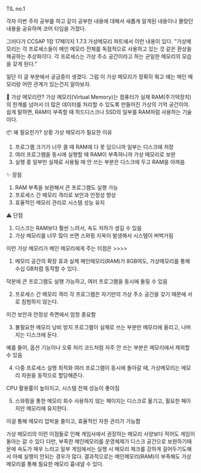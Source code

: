 TIL no.1

각자 이번 주차 공부를 하고 같이 공부한 내용에 대해서 새롭게 알게된 내용이나 몰랐던 내용을 공유하며
코어 타임을 가졌다.

그러다가 CCSAP 1장 17페이지 1.7.3 가상메모리 파트에서 이런 내용이 있다.
"가상메모리는 각 프로세스들이 메인 메모리 전체를 독점적으로 사용하고 있는 것 같은 환상을 제공하는 추상화이다. 각 프로세스는 가상 주소 공간이라고 하는 균일한 메모리의 모습을 갖게 된다."

일단 이 글 부분에서 궁금증이 생겼다.
그럼 이 가상 메모리가 정확히 뭐고 얘는 메인 메모리랑 어떤 관계가 있는건지 알아보자.

🧠 가상 메모리란?
가상 메모리(Virtual Memory)는 컴퓨터가 실제 RAM(주기억장치)의 한계를 넘어서 더 많은 데이터를 처리할 수 있도록 만들어진 가상의 기억 공간이야. 쉽게 말하면, RAM이 부족할 때 하드디스크나 SSD의 일부를 RAM처럼 사용하는 기술이다.

📦 왜 필요한가?
상황 가상 메모리가 필요한 이유

1. 프로그램 크기가 너무 클 때 RAM에 다 못 담으니까 일부는 디스크에 저장
2. 여러 프로그램을 동시에 실행할 때 RAM이 부족하니까 가상 메모리로 보완
3. 실행 중 일부만 실제로 사용될 때 안 쓰는 부분은 디스크에 두고 RAM을 아껴씀

✨ 장점

1. RAM 부족을 보완해서 큰 프로그램도 실행 가능
2. 프로세스 간 메모리 격리로 보안과 안정성 향상
3. 효율적인 메모리 관리로 시스템 성능 유지

⚠️ 단점

1. 디스크는 RAM보다 훨씬 느려서, 속도 저하가 생길 수 있음
2. 가상 메모리를 너무 많이 쓰면 스와핑 지옥이 발생해서 시스템이 버벅거림

이런 가상 메모리가 메인 메모리에게 주는 이점은 >>>>

1. 메모리 공간의 확장 효과
   실제 메인메모리(RAM)가 8GB여도, 가상메모리를 통해 수십 GB처럼 동작할 수 있다.

덕분에 큰 프로그램도 실행 가능하고, 여러 프로그램을 동시에 돌릴 수 있음

2. 프로세스 간 메모리 격리
   각 프로그램은 자기만의 가상 주소 공간을 갖기 때문에 서로 침범하지 않는다.

이건 보안과 안정성 측면에서 엄청 중요함

3. 불필요한 메모리 낭비 방지
   프로그램이 실제로 쓰는 부분만 메모리에 올리고, 나머지는 디스크에 둔다.

예를 들어, 옵션 기능이나 오류 처리 코드처럼 자주 안 쓰는 부분은 메모리에서 제외할 수 있음

4. 다중 프로세스 실행 최적화
   여러 프로그램이 동시에 돌아갈 때, 가상메모리는 메모리 자원을 동적으로 할당해준다.

CPU 활용률이 높아지고, 시스템 전체 성능이 좋아짐

5. 스와핑을 통한 메모리 회수
   사용하지 않는 페이지는 디스크로 옮기고, 필요한 페이지만 메모리에 유지한다.

이걸 통해 메모리 압박을 줄이고, 효율적인 자원 관리가 가능함

가상 메모리의 이런 이점들로 인해 게임사에서 권장하는 메모리 사양보다 적어도 게임이 돌아는 갈 수 있다
다만, 부족한 메인메모리를 운영체제가 디스크 공간으로 보완하기때문에 속도가 매우 느리고 일부 게임에서는 실행 시
메모리 체크를 강하게 걸어두기도해서 아예 실행이 안되는 경우가 많다.
결과적으로는 메인메모리(RAM)이 부족해도 가상메모리를 통해 필요한 메모리 흉내낼 수 있다.
